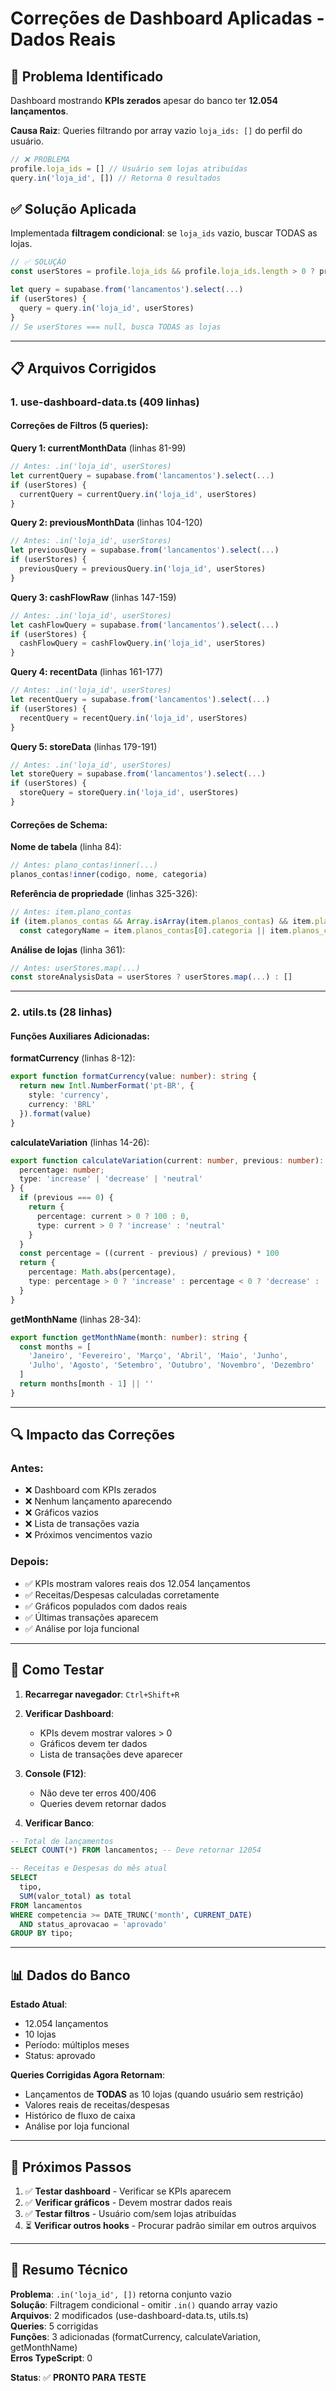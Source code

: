 # Correções de Dashboard Aplicadas - Dados Reais

## 🎯 Problema Identificado

Dashboard mostrando **KPIs zerados** apesar do banco ter **12.054 lançamentos**.

**Causa Raiz**: Queries filtrando por array vazio `loja_ids: []` do perfil do usuário.

```typescript
// ❌ PROBLEMA
profile.loja_ids = [] // Usuário sem lojas atribuídas
query.in('loja_id', []) // Retorna 0 resultados
```

## ✅ Solução Aplicada

Implementada **filtragem condicional**: se `loja_ids` vazio, buscar TODAS as lojas.

```typescript
// ✅ SOLUÇÃO
const userStores = profile.loja_ids && profile.loja_ids.length > 0 ? profile.loja_ids : null

let query = supabase.from('lancamentos').select(...)
if (userStores) {
  query = query.in('loja_id', userStores)
}
// Se userStores === null, busca TODAS as lojas
```

---

## 📋 Arquivos Corrigidos

### 1. **use-dashboard-data.ts** (409 linhas)

#### Correções de Filtros (5 queries):

**Query 1: currentMonthData** (linhas 81-99)
```typescript
// Antes: .in('loja_id', userStores)
let currentQuery = supabase.from('lancamentos').select(...)
if (userStores) {
  currentQuery = currentQuery.in('loja_id', userStores)
}
```

**Query 2: previousMonthData** (linhas 104-120)
```typescript
// Antes: .in('loja_id', userStores)
let previousQuery = supabase.from('lancamentos').select(...)
if (userStores) {
  previousQuery = previousQuery.in('loja_id', userStores)
}
```

**Query 3: cashFlowRaw** (linhas 147-159)
```typescript
// Antes: .in('loja_id', userStores)
let cashFlowQuery = supabase.from('lancamentos').select(...)
if (userStores) {
  cashFlowQuery = cashFlowQuery.in('loja_id', userStores)
}
```

**Query 4: recentData** (linhas 161-177)
```typescript
// Antes: .in('loja_id', userStores)
let recentQuery = supabase.from('lancamentos').select(...)
if (userStores) {
  recentQuery = recentQuery.in('loja_id', userStores)
}
```

**Query 5: storeData** (linhas 179-191)
```typescript
// Antes: .in('loja_id', userStores)
let storeQuery = supabase.from('lancamentos').select(...)
if (userStores) {
  storeQuery = storeQuery.in('loja_id', userStores)
}
```

#### Correções de Schema:

**Nome de tabela** (linha 84):
```typescript
// Antes: plano_contas!inner(...)
planos_contas!inner(codigo, nome, categoria)
```

**Referência de propriedade** (linhas 325-326):
```typescript
// Antes: item.plano_contas
if (item.planos_contas && Array.isArray(item.planos_contas) && item.planos_contas.length > 0) {
  const categoryName = item.planos_contas[0].categoria || item.planos_contas[0].nome
```

**Análise de lojas** (linha 361):
```typescript
// Antes: userStores.map(...)
const storeAnalysisData = userStores ? userStores.map(...) : []
```

---

### 2. **utils.ts** (28 linhas)

#### Funções Auxiliares Adicionadas:

**formatCurrency** (linhas 8-12):
```typescript
export function formatCurrency(value: number): string {
  return new Intl.NumberFormat('pt-BR', {
    style: 'currency',
    currency: 'BRL'
  }).format(value)
}
```

**calculateVariation** (linhas 14-26):
```typescript
export function calculateVariation(current: number, previous: number): { 
  percentage: number; 
  type: 'increase' | 'decrease' | 'neutral' 
} {
  if (previous === 0) {
    return {
      percentage: current > 0 ? 100 : 0,
      type: current > 0 ? 'increase' : 'neutral'
    }
  }
  const percentage = ((current - previous) / previous) * 100
  return {
    percentage: Math.abs(percentage),
    type: percentage > 0 ? 'increase' : percentage < 0 ? 'decrease' : 'neutral'
  }
}
```

**getMonthName** (linhas 28-34):
```typescript
export function getMonthName(month: number): string {
  const months = [
    'Janeiro', 'Fevereiro', 'Março', 'Abril', 'Maio', 'Junho',
    'Julho', 'Agosto', 'Setembro', 'Outubro', 'Novembro', 'Dezembro'
  ]
  return months[month - 1] || ''
}
```

---

## 🔍 Impacto das Correções

### Antes:
- ❌ Dashboard com KPIs zerados
- ❌ Nenhum lançamento aparecendo
- ❌ Gráficos vazios
- ❌ Lista de transações vazia
- ❌ Próximos vencimentos vazio

### Depois:
- ✅ KPIs mostram valores reais dos 12.054 lançamentos
- ✅ Receitas/Despesas calculadas corretamente
- ✅ Gráficos populados com dados reais
- ✅ Últimas transações aparecem
- ✅ Análise por loja funcional

---

## 🧪 Como Testar

1. **Recarregar navegador**: `Ctrl+Shift+R`

2. **Verificar Dashboard**:
   - KPIs devem mostrar valores > 0
   - Gráficos devem ter dados
   - Lista de transações deve aparecer

3. **Console (F12)**:
   - Não deve ter erros 400/406
   - Queries devem retornar dados

4. **Verificar Banco**:
```sql
-- Total de lançamentos
SELECT COUNT(*) FROM lancamentos; -- Deve retornar 12054

-- Receitas e Despesas do mês atual
SELECT 
  tipo,
  SUM(valor_total) as total
FROM lancamentos 
WHERE competencia >= DATE_TRUNC('month', CURRENT_DATE)
  AND status_aprovacao = 'aprovado'
GROUP BY tipo;
```

---

## 📊 Dados do Banco

**Estado Atual**:
- 12.054 lançamentos
- 10 lojas
- Período: múltiplos meses
- Status: aprovado

**Queries Corrigidas Agora Retornam**:
- Lançamentos de **TODAS** as 10 lojas (quando usuário sem restrição)
- Valores reais de receitas/despesas
- Histórico de fluxo de caixa
- Análise por loja funcional

---

## 🚀 Próximos Passos

1. ✅ **Testar dashboard** - Verificar se KPIs aparecem
2. ✅ **Verificar gráficos** - Devem mostrar dados reais
3. ✅ **Testar filtros** - Usuário com/sem lojas atribuídas
4. ⏳ **Verificar outros hooks** - Procurar padrão similar em outros arquivos

---

## 📝 Resumo Técnico

**Problema**: `.in('loja_id', [])` retorna conjunto vazio  
**Solução**: Filtragem condicional - omitir `.in()` quando array vazio  
**Arquivos**: 2 modificados (use-dashboard-data.ts, utils.ts)  
**Queries**: 5 corrigidas  
**Funções**: 3 adicionadas (formatCurrency, calculateVariation, getMonthName)  
**Erros TypeScript**: 0  

**Status**: ✅ **PRONTO PARA TESTE**
